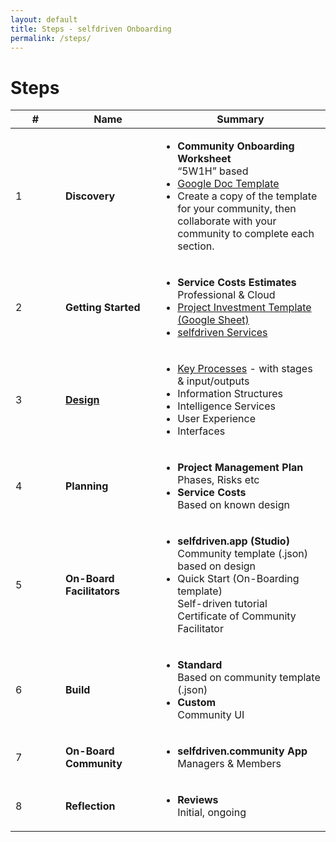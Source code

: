 ```yaml
---
layout: default
title: Steps - selfdriven Onboarding
permalink: /steps/
---
```


# Steps

<table>
    <thead>
        <tr>
            <th width="64">#</th>
            <th width="136">Name</th>
            <th>Summary</th>
        </tr>
    </thead>
    <tbody>
        <tr>
            <td>1</td>
            <td><strong>Discovery</strong></td>
            <td>
                <ul>
                    <li><strong>Community Onboarding Worksheet</strong><br>“5W1H” based</li>
                    <li><a href="https://docs.google.com/document/d/1rpL6873cT_lFzz96CCGgxrii6JtrtbhBn-19xBOxVp4" target="_blank">Google Doc Template</a></li>
                    <li>Create a copy of the template for your community, then collaborate with your community to complete each section.</li></ul>
            </td>
        </tr>
        <tr>
            <td>2</td>
            <td><strong>Getting Started</strong></td>
            <td>
                <ul>
					<li><strong>Service Costs Estimates</strong><br>Professional &#x26; Cloud</li>
					<li><a href="https://docs.google.com/spreadsheets/d/1EK5rjuhaUNilZJy2BymAJuczODP1cNX0X3HDTRLCf6w" target="_blank">Project Investment Template (Google Sheet)</a></li>
                    <li><a href="https://selfdriven.services" target="_blank">selfdriven Services</a></li>
                </ul>
            </td>
        </tr>
        <tr>
            <td>3</td>
            <td><strong><a href="/design/">Design</a></strong></td>
            <td>
                <ul>
                    <li><a href="/design/processes/">Key Processes</a> - with stages &#x26; input/outputs</li>
                    <li>Information Structures</li>
                    <li>Intelligence Services</li>
<li>User Experience</li>
                    <li>Interfaces</li>
                </ul>
            </td>
        </tr>
        <tr>
            <td>4</td>
            <td><strong>Planning</strong></td>
            <td>
                <ul>
                    <li><strong>Project Management Plan</strong><br>Phases, Risks etc</li>
                    <li><strong>Service Costs</strong><br>Based on known design</li>
                </ul>
            </td>
        </tr>
        <tr>
            <td>5</td>
            <td><strong>On-Board Facilitators</strong></td>
            <td>
                <ul>
                    <li><strong>selfdriven.app (Studio)</strong><br>Community template (.json) based on design</li>
                    <li>Quick Start (On-Boarding template)<br>Self-driven tutorial<br>Certificate of Community
                        Facilitator</li>
                </ul>
            </td>
        </tr>
        <tr>
            <td>6</td>
            <td><strong>Build</strong></td>
            <td>
                <ul>
                    <li><strong>Standard</strong><br>Based on community template (.json)</li>
                    <li><strong>Custom</strong><br>Community UI</li>
                </ul>
            </td>
        </tr>
        <tr>
            <td>7</td>
            <td><strong>On-Board Community</strong></td>
            <td>
                <ul>
                    <li><strong>selfdriven.community App</strong><br>Managers &#x26; Members</li>
                </ul>
            </td>
        </tr>
        <tr>
            <td>8</td>
            <td><strong>Reflection</strong></td>
            <td>
                <ul>
                    <li><strong>Reviews</strong><br>Initial, ongoing</li>
                </ul>
            </td>
        </tr>
    </tbody>
</table>